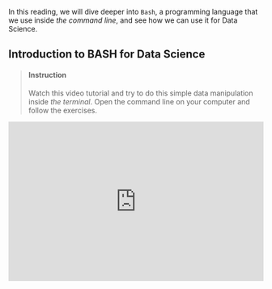 

In this reading, we will dive deeper into `Bash`, a programming language that we use inside _the command line_, and see how we can use it for Data Science.

## Introduction to BASH for Data Science

> #### Instruction
> Watch this video tutorial and try to do this simple data manipulation inside _the terminal_. Open the command line on your computer and follow the exercises.



<iframe width="100%" height="315" src="https://www.youtube.com/embed/EMaFdfIlK58" frameborder="0" allow="accelerometer; autoplay; encrypted-media; gyroscope; picture-in-picture" allowfullscreen></iframe>
